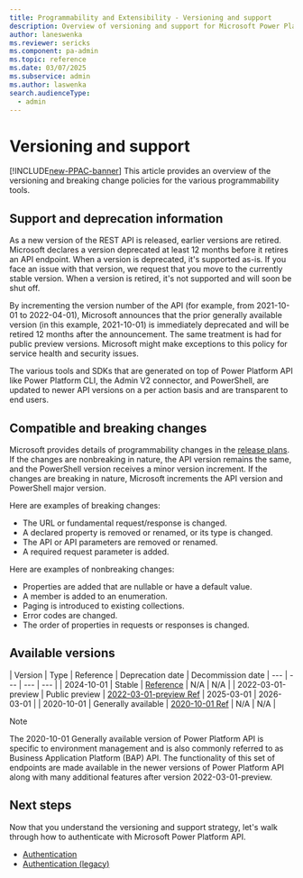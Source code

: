 ```yaml
---
title: Programmability and Extensibility - Versioning and support
description: Overview of versioning and support for Microsoft Power Platform programmability tools.
author: laneswenka
ms.reviewer: sericks
ms.component: pa-admin
ms.topic: reference
ms.date: 03/07/2025
ms.subservice: admin
ms.author: laswenka
search.audienceType: 
  - admin
---
```


# Versioning and support

[!INCLUDE[new-PPAC-banner](~/includes/new-PPAC-banner.md)]
This article provides an overview of the versioning and breaking change policies for the various programmability tools.

## Support and deprecation information
As a new version of the REST API is released, earlier versions are retired. Microsoft declares a version deprecated at least 12 months before it retires an API endpoint. When a version is deprecated, it's supported as-is. If you face an issue with that version, we request that you move to the currently stable version. When a version is retired, it's not supported and will soon be shut off.

By incrementing the version number of the API (for example, from 2021-10-01 to 2022-04-01), Microsoft announces that the prior generally available version (in this example, 2021-10-01) is immediately deprecated and will be retired 12 months after the announcement. The same treatment is had for public preview versions. Microsoft might make exceptions to this policy for service health and security issues.  

The various tools and SDKs that are generated on top of Power Platform API like Power Platform CLI, the Admin V2 connector, and PowerShell, are updated to newer API versions on a per action basis and are transparent to end users.

## Compatible and breaking changes
Microsoft provides details of programmability changes in the [release plans](/dynamics365/release-plans/#microsoft-power-platform). If the changes are nonbreaking in nature, the API version remains the same, and the PowerShell version receives a minor version increment. If the changes are breaking in nature, Microsoft increments the API version and PowerShell major version. 

Here are examples of breaking changes:

- The URL or fundamental request/response is changed.
- A declared property is removed or renamed, or its type is changed.
- The API or API parameters are removed or renamed.
- A required request parameter is added.

Here are examples of nonbreaking changes:

- Properties are added that are nullable or have a default value.
- A member is added to an enumeration.
- Paging is introduced to existing collections.
- Error codes are changed.
- The order of properties in requests or responses is changed.

## Available versions

| Version | Type | Reference | Deprecation date | Decommission date
| --- | --- | --- | --- |
| 2024-10-01 | Stable | [Reference](/rest/api/power-platform) | N/A | N/A |
| 2022-03-01-preview | Public preview | [2022-03-01-preview Ref](/rest/api/power-platform) | 2025-03-01 | 2026-03-01 |
| 2020-10-01 | Generally available | [2020-10-01 Ref](list-environments.md) | N/A | N/A |

> [!Note]
> The 2020-10-01 Generally available version of Power Platform API is specific to environment management and is also commonly referred to as Business Application Platform (BAP) API. The functionality of this set of endpoints are made available in the newer versions of Power Platform API along with many additional features after version 2022-03-01-preview.

## Next steps
Now that you understand the versioning and support strategy, let's walk through how to authenticate with Microsoft Power Platform API.

- [Authentication](programmability-authentication-v2.md)
- [Authentication (legacy)](programmability-authentication.md)

